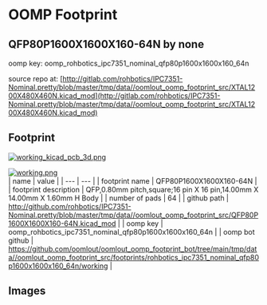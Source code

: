 # OOMP Footprint  
## QFP80P1600X1600X160-64N  by none  
  
oomp key: oomp_rohbotics_ipc7351_nominal_qfp80p1600x1600x160_64n  
  
source repo at: [http://gitlab.com/rohbotics/IPC7351-Nominal.pretty/blob/master/tmp/data//oomlout_oomp_footprint_src/XTAL1200X480X460N.kicad_mod](http://gitlab.com/rohbotics/IPC7351-Nominal.pretty/blob/master/tmp/data//oomlout_oomp_footprint_src/XTAL1200X480X460N.kicad_mod)  
## Footprint  
  
[![working_kicad_pcb_3d.png](working_kicad_pcb_3d_600.png)](working_kicad_pcb_3d.png)  
  
[![working.png](working_600.png)](working.png)  
| name | value | 
| --- | --- | 
| footprint name | QFP80P1600X1600X160-64N | 
| footprint description | QFP,0.80mm pitch,square;16 pin X 16 pin,14.00mm X 14.00mm X 1.60mm H Body | 
| number of pads | 64 | 
| github path | http://github.com/rohbotics/IPC7351-Nominal.pretty/blob/master/tmp/data//oomlout_oomp_footprint_src/QFP80P1600X1600X160-64N.kicad_mod | 
| oomp key | oomp_rohbotics_ipc7351_nominal_qfp80p1600x1600x160_64n | 
| oomp bot github | https://github.com/oomlout/oomlout_oomp_footprint_bot/tree/main/tmp/data//oomlout_oomp_footprint_src/footprints/rohbotics_ipc7351_nominal_qfp80p1600x1600x160_64n/working | 
## Images  

